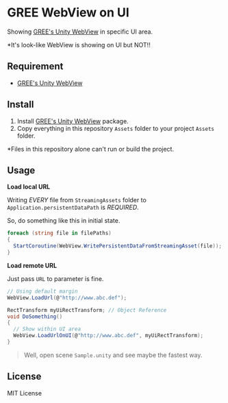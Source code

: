 
# GREE WebView on UI

Showing [GREE's Unity WebView] in specific UI area.

\*It's look-like WebView is showing on UI but NOT!!

## Requirement

- [GREE's Unity WebView]

## Install

1. Install [GREE's Unity WebView] package.
2. Copy everything in this repository `Assets` folder to your project `Assets` folder.

\*Files in this repository alone can't run or build the project.

## Usage

**Load local URL**

Writing _EVERY_ file from `StreamingAssets` folder to `Application.persistentDataPath` is _REQUIRED_.

So, do something like this in initial state.

```csharp
foreach (string file in filePaths)
{
  StartCoroutine(WebView.WritePersistentDataFromStreamingAsset(file));
}
```

**Load remote URL**

Just pass `URL` to parameter is fine.

```csharp
// Using default margin
WebView.LoadUrl(@"http://www.abc.def");
```

```csharp
RectTransform myUiRectTransform; // Object Reference
void DoSomething()
{
  // Show within UI area
  WebView.LoadUrlOnUI(@"http://www.abc.def", myUiRectTransform);
}
```

> Well, open scene `Sample.unity` and see maybe the fastest way.

## License

MIT License

[GREE's Unity WebView]: https://github.com/gree/unity-webview
